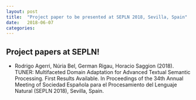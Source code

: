 ```yaml
---
layout: post
title:  "Project paper to be presented at SEPLN 2018, Sevilla, Spain"
date:   2018-06-07
categories:
---
```


## Project papers at SEPLN!

+ Rodrigo Agerri, Núria Bel, German Rigau, Horacio Saggion (2018). TUNER: Multifaceted Domain Adaptation for Advanced Textual Semantic Processing. First Results Available. In Proceedings of the 34th Annual Meeting of Sociedad Española para el Procesamiento del Lenguaje Natural (SEPLN 2018), Sevilla, Spain.
